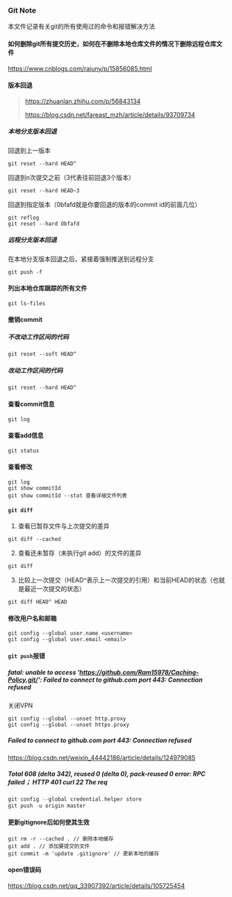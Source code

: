 ### Git Note

本文件记录有关git的所有使用过的命令和报错解决方法

#### 如何删除git所有提交历史，如何在不删除本地仓库文件的情况下删除远程仓库文件

https://www.cnblogs.com/raiuny/p/15856085.html

#### 版本回退

> https://zhuanlan.zhihu.com/p/56843134
>
> https://blog.csdn.net/fareast_mzh/article/details/93709734

##### 本地分支版本回退

回退到上一版本

```shell
git reset --hard HEAD^ 
```

回退到n次提交之前（3代表往前回退3个版本）

```shell
git reset --hard HEAD~3
```

回退到指定版本（0bfafd就是你要回退的版本的commit id的前面几位）

```shell
git reflog
git reset --hard Obfafd
```

##### 远程分支版本回退

在本地分支版本回退之后，紧接着强制推送到远程分支

```shell
git push -f
```

#### 列出本地仓库跟踪的所有文件

```shell
git ls-files
```

#### 撤销commit

##### 不改动工作区间的代码

```shell
git reset --soft HEAD^
```

##### 改动工作区间的代码

```shell
git reset --hard HEAD^
```

#### 查看commit信息

```shell
git log
```

#### 查看add信息

```shell
git status 
```

#### 查看修改

```shell
git log
git show commitId
git show commitId --stat 查看详细文件列表
```

#### `git diff`

1. 查看已暂存文件与上次提交的差异

```shell
git diff --cached
```

2. 查看还未暂存（未执行git add）的文件的差异

```shell
git diff
```

3. 比较上一次提交（HEAD^表示上一次提交的引用）和当前HEAD的状态（也就是最近一次提交的状态）

```shell
git diff HEAD^ HEAD
```

#### 修改用户名和邮箱
```shell
git config --global user.name <username>
git config --global user.email <email>
```

#### `git push`报错

##### fatal: unable to access 'https://github.com/Ram15978/Caching-Policy.git/': Failed to connect to github.com port 443: Connection refused

关闭VPN

```shell
git config --global --unset http.proxy
git config --global --unset https.proxy
```

##### Failed to connect to github.com port 443: Connection refused

https://blog.csdn.net/weixin_44442186/article/details/124979085

##### Total 608 (delta 342), reused 0 (delta 0), pack-reused 0 error: RPC failed； HTTP 401 curl 22 The req

```c++
git config --global credential.helper store
git push -u origin master
```

#### 更新gitignore后如何使其生效

```shell
git rm -r --cached . // 删除本地缓存
git add . // 添加要提交的文件
git commit -m 'update .gitignore' // 更新本地的缓存
```

#### open错误码

https://blog.csdn.net/qq_33907392/article/details/105725454
